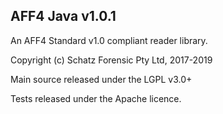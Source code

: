 AFF4 Java v1.0.1
-----
An AFF4 Standard v1.0 compliant reader library.

Copyright (c) Schatz Forensic Pty Ltd, 2017-2019

Main source released under the LGPL v3.0+

Tests released under the Apache licence.